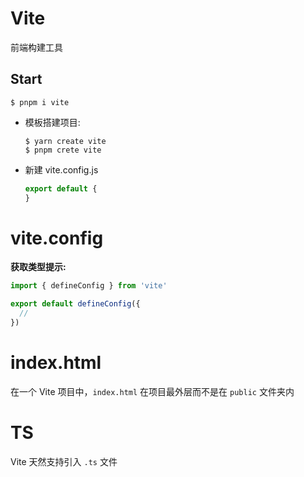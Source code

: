 # Vite

前端构建工具



## Start

```shell
$ pnpm i vite
```

+ 模板搭建项目:

  ```shell
  $ yarn create vite
  $ pnpm crete vite
  ```

+ 新建 vite.config.js

  ```js
  export default {
  }
  ```

  

# vite.config

**获取类型提示:**

```js
import { defineConfig } from 'vite'

export default defineConfig({
  // 
})
```



# index.html

在一个 Vite 项目中，`index.html` 在项目最外层而不是在 `public` 文件夹内



# TS

Vite 天然支持引入 `.ts` 文件
